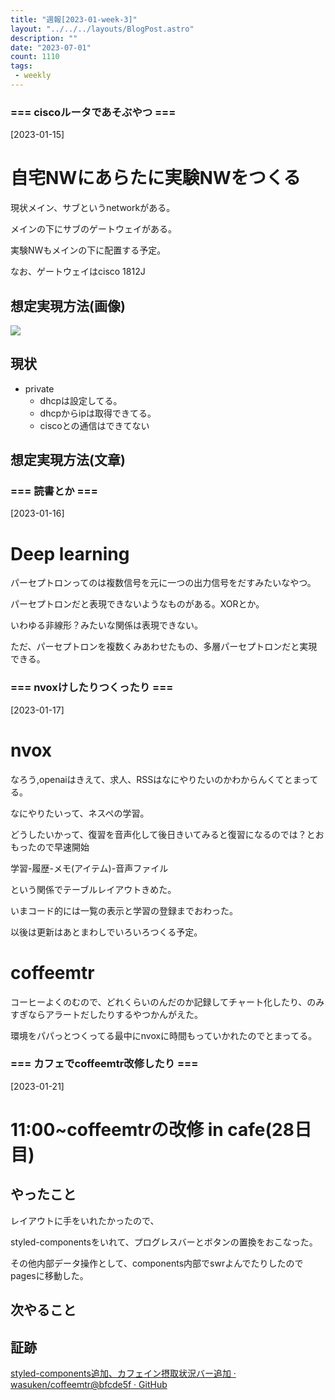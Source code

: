 ```yaml
---
title: "週報[2023-01-week-3]"
layout: "../../../layouts/BlogPost.astro"
description: ""
date: "2023-07-01"
count: 1110
tags:
 - weekly
---
```





### === ciscoルータであそぶやつ ===

[2023-01-15]

# 自宅NWにあらたに実験NWをつくる

現状メイン、サブというnetworkがある。

メインの下にサブのゲートウェイがある。

実験NWもメインの下に配置する予定。

なお、ゲートウェイはcisco 1812J

## 想定実現方法(画像)

![](nw.png)

## 現状

- private
  - dhcpは設定してる。
  - dhcpからipは取得できてる。
  - ciscoとの通信はできてない

## 想定実現方法(文章)


### === 読書とか ===

[2023-01-16]

# Deep learning

パーセプトロンってのは複数信号を元に一つの出力信号をだすみたいなやつ。

パーセプトロンだと表現できないようなものがある。XORとか。

いわゆる非線形？みたいな関係は表現できない。

ただ、パーセプトロンを複数くみあわせたもの、多層パーセプトロンだと実現できる。


### === nvoxけしたりつくったり ===

[2023-01-17]

# nvox

なろう,openaiはきえて、求人、RSSはなにやりたいのかわからんくてとまってる。

なにやりたいって、ネスペの学習。

どうしたいかって、復習を音声化して後日きいてみると復習になるのでは？とおもったので早速開始

学習-履歴-メモ(アイテム)-音声ファイル

という関係でテーブルレイアウトきめた。

いまコード的には一覧の表示と学習の登録までおわった。

以後は更新はあとまわしでいろいろつくる予定。

# coffeemtr

コーヒーよくのむので、どれくらいのんだのか記録してチャート化したり、のみすぎならアラートだしたりするやつかんがえた。

環境をパパっとつくってる最中にnvoxに時間もっていかれたのでとまってる。


### === カフェでcoffeemtr改修したり ===

[2023-01-21]

# 11:00~coffeemtrの改修 in cafe(28日目)

## やったこと

レイアウトに手をいれたかったので、

styled-componentsをいれて、プログレスバーとボタンの置換をおこなった。

その他内部データ操作として、components内部でswrよんでたりしたのでpagesに移動した。

## 次やること



## 証跡

[styled-components追加、カフェイン摂取状況バー追加 · wasuken/coffeemtr@bfcde5f · GitHub](https://github.com/wasuken/coffeemtr/commit/bfcde5f5611b92679df1bc4102eb9ace3296ac87#diff-88a36bc7a53bfa58c6f451464798d631d785160dfacfdaf9479be7a0b1d7e5e5)

